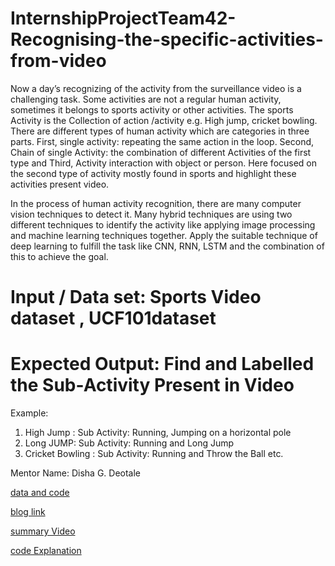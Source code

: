 # InternshipProjectTeam42-Recognising-the-specific-activities-from-video
 Now a day’s recognizing of the activity from the surveillance video is a challenging task. Some activities are not a regular human activity, sometimes it belongs to sports activity or other activities. The sports Activity is the Collection of action /activity e.g. High jump, cricket bowling. There are different types of human activity which are categories in three parts. First, single activity: repeating the same action in the loop. Second, Chain of single Activity: the combination of different Activities of the first type and Third, Activity interaction with object or person. Here focused on the second type of activity mostly found in sports and highlight these activities present video.
 
 In the process of human activity recognition, there are many computer vision techniques to detect it. Many hybrid techniques are using two different techniques to identify the activity like applying image processing and machine learning techniques together. Apply the suitable technique of deep learning to fulfill the task like CNN, RNN, LSTM and the combination of this to achieve the goal.

# Input / Data set:  Sports Video dataset , UCF101dataset  

# Expected Output: Find and Labelled the Sub-Activity Present in Video 


Example:
1.	High Jump  : 
 Sub Activity: Running, Jumping on a horizontal pole
2.	Long JUMP: 
 Sub Activity: Running and Long Jump
3.	Cricket Bowling : 
Sub Activity: Running and Throw the Ball etc.

Mentor Name:  Disha G. Deotale	


[data and code](https://drive.google.com/drive/folders/1u2VpxYB4MJOQObPD5pOMytN0LU__IZyL?usp=sharing)

[blog link](https://medium.com/@saiteja.tummala23/recognizing-the-specific-activities-from-video-d7bcc80971b1)

[summary Video](https://www.youtube.com/watch?v=A6rikbV9rcQ)
 
[code Explanation](https://www.youtube.com/watch?v=aJnxXwAuht8&list=PLzXFqlHutRTpqbUMMhRd4XYn7FSS2DGvT)

